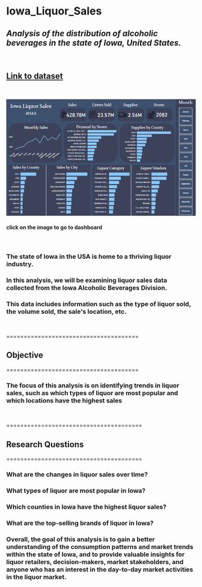 # Iowa_Liquor_Sales

## ***Analysis of the distribution of alcoholic beverages in the state of Iowa, United States.***

<br>

## [Link to dataset](https://data.iowa.gov/Sales-Distribution/Iowa-Liquor-Sales/m3tr-qhgy)

<br>

[![dashboard](./4_Dashboard/dashboard.png)](https://www.novypro.com/project/liquor-iowa-data-analysis)
<br>

#### click on the image to go to dashboard
<br>


### The state of Iowa in the USA is home to a thriving liquor industry.

### In this analysis, we will be examining liquor sales data collected from the Iowa Alcoholic Beverages Division.


### This data includes information such as the type of liquor sold, the volume sold, the sale's location, etc.

<br>

======================================

## Objective

======================================

### The focus of this analysis is on identifying trends in liquor sales, such as which types of liquor are most popular and which locations have the highest sales

<br>

=======================================

## Research Questions

=======================================

### What are the changes in liquor sales over time?

### What types of liquor are most popular in Iowa?

### Which counties in Iowa have the highest liquor sales?

### What are the top-selling brands of liquor in Iowa?


### Overall, the goal of this analysis is to gain a better understanding of the consumption patterns and market trends within the state of Iowa, and to provide valuable insights for liquor retailers, decision-makers, market stakeholders, and anyone who has an interest in the day-to-day market activities in the liquor market.


